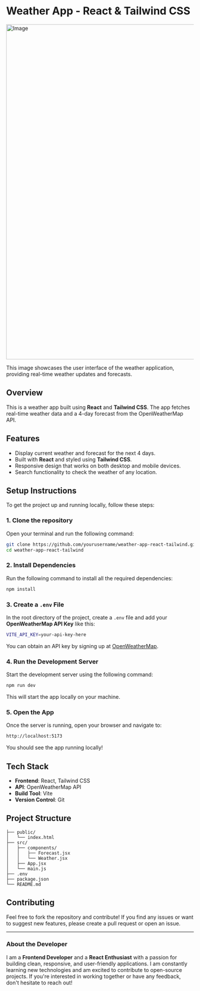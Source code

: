 # Weather App - React & Tailwind CSS

<img width="899" alt="Image" src="https://github.com/user-attachments/assets/0ebdbe60-0dba-4bda-94ff-2ca3bd17d43e" />

This image showcases the user interface of the weather application, providing real-time weather updates and forecasts.

## Overview

This is a weather app built using **React** and **Tailwind CSS**. The app fetches real-time weather data and a 4-day forecast from the OpenWeatherMap API.

## Features

- Display current weather and forecast for the next 4 days.
- Built with **React** and styled using **Tailwind CSS**.
- Responsive design that works on both desktop and mobile devices.
- Search functionality to check the weather of any location.

## Setup Instructions

To get the project up and running locally, follow these steps:

### 1. Clone the repository

Open your terminal and run the following command:

```bash
git clone https://github.com/yourusername/weather-app-react-tailwind.git
cd weather-app-react-tailwind
```

### 2. Install Dependencies

Run the following command to install all the required dependencies:

```bash
npm install
```

### 3. Create a `.env` File

In the root directory of the project, create a `.env` file and add your **OpenWeatherMap API Key** like this:

```bash
VITE_API_KEY=your-api-key-here
```

You can obtain an API key by signing up at [OpenWeatherMap](https://openweathermap.org/).

### 4. Run the Development Server

Start the development server using the following command:

```bash
npm run dev
```

This will start the app locally on your machine.

### 5. Open the App

Once the server is running, open your browser and navigate to:

```bash
http://localhost:5173
```

You should see the app running locally!

## Tech Stack

- **Frontend**: React, Tailwind CSS
- **API**: OpenWeatherMap API
- **Build Tool**: Vite
- **Version Control**: Git

## Project Structure

```
├── public/
│   └── index.html
├── src/
│   ├── components/
│   │   ├── Forecast.jsx
│   │   └── Weather.jsx
│   ├── App.jsx
│   └── main.js
├── .env
├── package.json
└── README.md
```

## Contributing

Feel free to fork the repository and contribute! If you find any issues or want to suggest new features, please create a pull request or open an issue.

---

### About the Developer

I am a **Frontend Developer** and a **React Enthusiast** with a passion for building clean, responsive, and user-friendly applications. I am constantly learning new technologies and am excited to contribute to open-source projects. If you're interested in working together or have any feedback, don't hesitate to reach out!
